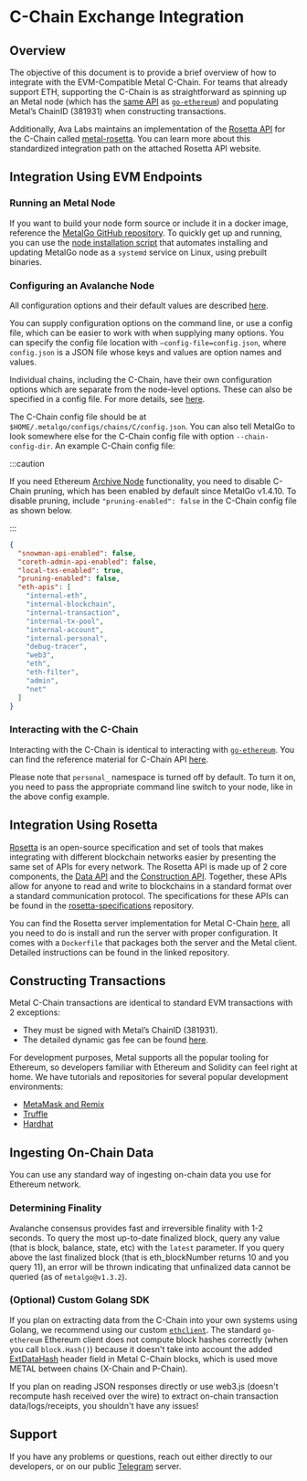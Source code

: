# C-Chain Exchange Integration

## Overview

The objective of this document is to provide a brief overview of how to
integrate with the EVM-Compatible Metal C-Chain. For teams that already
support ETH, supporting the C-Chain is as straightforward as spinning up an
Metal node (which has the [same API](https://eth.wiki/json-rpc/API) as
[`go-ethereum`](https://geth.ethereum.org/docs/rpc/server)) and populating
Metal’s ChainID (381931) when constructing transactions.

Additionally, Ava Labs maintains an implementation of the [Rosetta
API](https://www.rosetta-api.org/) for the C-Chain called
[metal-rosetta](https://github.com/MetalBlockchain/metal-rosetta). You can
learn more about this standardized integration path on the attached Rosetta API
website.

## Integration Using EVM Endpoints

### Running an Metal Node

If you want to build your node form source or include it in a docker image,
reference the [MetalGo GitHub
repository](https://github.com/MetalBlockchain/metalgo). To quickly get up and
running, you can use the [node installation
script](../nodes/build/set-up-node-with-installer.md) that automates installing
and updating MetalGo node as a `systemd` service on Linux, using prebuilt
binaries.

### Configuring an Avalanche Node

All configuration options and their default values are described [here](../nodes/maintain/metalgo-config-flags.md).

You can supply configuration options on the command line, or use a config file,
which can be easier to work with when supplying many options. You can specify
the config file location with `—config-file=config.json`, where `config.json` is
a JSON file whose keys and values are option names and values.

Individual chains, including the C-Chain, have their own configuration options
which are separate from the node-level options. These can also be specified in a
config file. For more details, see
[here](../nodes/maintain/chain-config-flags.md#c-chain-configs).

The C-Chain config file should be at
`$HOME/.metalgo/configs/chains/C/config.json`. You can also tell MetalGo
to look somewhere else for the C-Chain config file with option
`--chain-config-dir`. An example C-Chain config file:

:::caution

If you need Ethereum [Archive
Node](https://ethereum.org/en/developers/docs/nodes-and-clients/#archive-node)
functionality, you need to disable C-Chain pruning, which has been enabled by
default since MetalGo v1.4.10. To disable pruning, include
`"pruning-enabled": false` in the C-Chain config file as shown below.

:::

```json
{
  "snowman-api-enabled": false,
  "coreth-admin-api-enabled": false,
  "local-txs-enabled": true,
  "pruning-enabled": false,
  "eth-apis": [
    "internal-eth",
    "internal-blockchain",
    "internal-transaction",
    "internal-tx-pool",
    "internal-account",
    "internal-personal",
    "debug-tracer",
    "web3",
    "eth",
    "eth-filter",
    "admin",
    "net"
  ]
}
```

### Interacting with the C-Chain

Interacting with the C-Chain is identical to interacting with
[`go-ethereum`](https://geth.ethereum.org/). You can find the reference material
for C-Chain API [here](../apis/metalgo/apis/c-chain.md).

Please note that `personal_` namespace is turned off by default. To turn it on,
you need to pass the appropriate command line switch to your node, like in the
above config example.

## Integration Using Rosetta

[Rosetta](https://www.rosetta-api.org/) is an open-source specification and set
of tools that makes integrating with different blockchain networks easier by
presenting the same set of APIs for every network. The Rosetta API is made up of
2 core components, the [Data
API](https://www.rosetta-api.org/docs/data_api_introduction.html) and the
[Construction
API](https://www.rosetta-api.org/docs/construction_api_introduction.html).
Together, these APIs allow for anyone to read and write to blockchains in a
standard format over a standard communication protocol. The specifications for
these APIs can be found in the
[rosetta-specifications](https://github.com/coinbase/rosetta-specifications)
repository.

You can find the Rosetta server implementation for Metal C-Chain
[here](https://github.com/MetalBlockchain/metal-rosetta), all you need to do is
install and run the server with proper configuration. It comes with a `Dockerfile`
that packages both the server and the Metal client. Detailed instructions
can be found in the linked repository.

## Constructing Transactions

Metal C-Chain transactions are identical to standard EVM transactions with 2 exceptions:

- They must be signed with Metal’s ChainID (381931).
- The detailed dynamic gas fee can be found [here](../quickstart/transaction-fees.md#c-chain-fees).

For development purposes, Metal supports all the popular tooling for
Ethereum, so developers familiar with Ethereum and Solidity can feel right at
home. We have tutorials and repositories for several popular development
environments:

- [MetaMask and Remix](../dapps/smart-contracts-ethereum/deploy-a-smart-contract-on-metal-using-remix-and-metamask.md)
- [Truffle](../dapps/developer-toolchains/using-truffle-with-the-metal-c-chain.md)
- [Hardhat](../dapps/developer-toolchains/using-hardhat-with-the-metal-c-chain.md)

## Ingesting On-Chain Data

You can use any standard way of ingesting on-chain data you use for Ethereum network.

### Determining Finality

Avalanche consensus provides fast and irreversible finality with 1-2 seconds. To
query the most up-to-date finalized block, query any value (that is block, balance,
state, etc) with the `latest` parameter. If you query above the last finalized
block (that is eth_blockNumber returns 10 and you query 11), an error will be
thrown indicating that unfinalized data cannot be queried (as of
`metalgo@v1.3.2`).

### (Optional) Custom Golang SDK

If you plan on extracting data from the C-Chain into your own systems using
Golang, we recommend using our custom
[`ethclient`](https://github.com/MetalBlockchain/coreth/tree/master/ethclient). The
standard `go-ethereum` Ethereum client does not compute block hashes correctly
(when you call `block.Hash()`) because it doesn't take into account the added
[ExtDataHash](https://github.com/MetalBlockchain/coreth/blob/2c3cfac5f766ce5f32a2eddc43451bdb473b84f1/core/types/block.go#L98)
header field in Metal C-Chain blocks, which is used move METAL between chains
(X-Chain and P-Chain).

If you plan on reading JSON responses directly or use web3.js (doesn't recompute
hash received over the wire) to extract on-chain transaction data/logs/receipts,
you shouldn't have any issues!

## Support

If you have any problems or questions, reach out either directly to our
developers, or on our public [Telegram](https://t.me/metaldevelopers) server.
